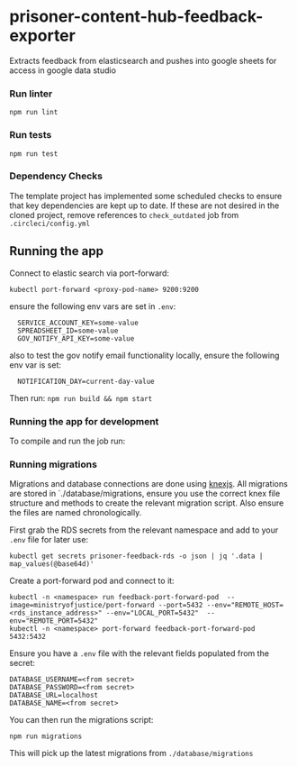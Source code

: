 # prisoner-content-hub-feedback-exporter

Extracts feedback from elasticsearch and pushes into google sheets for access in google data studio

### Run linter

`npm run lint`

### Run tests

`npm run test`

### Dependency Checks

The template project has implemented some scheduled checks to ensure that key dependencies are kept up to date.
If these are not desired in the cloned project, remove references to `check_outdated` job from `.circleci/config.yml`

## Running the app

Connect to elastic search via port-forward:

`kubectl port-forward <proxy-pod-name> 9200:9200`

ensure the following env vars are set in `.env`:

```
  SERVICE_ACCOUNT_KEY=some-value
  SPREADSHEET_ID=some-value
  GOV_NOTIFY_API_KEY=some-value
```

also to test the gov notify email functionality locally, ensure the following env var is set:

```
  NOTIFICATION_DAY=current-day-value
```

Then run:
`npm run build && npm start`

### Running the app for development

To compile and run the job run:

### Running migrations

Migrations and database connections are done using [knexjs](https://knexjs.org/). All migrations are stored in `./database/migrations, ensure you use the correct knex file structure and methods to create the relevant migration script. Also ensure the files are named chronologically.

First grab the RDS secrets from the relevant namespace and add to your `.env` file for later use:

`kubectl get secrets prisoner-feedback-rds -o json | jq '.data | map_values(@base64d)'`

Create a port-forward pod and connect to it:

```
kubectl -n <namespace> run feedback-port-forward-pod  --image=ministryofjustice/port-forward --port=5432 --env="REMOTE_HOST=<rds_instance_address>" --env="LOCAL_PORT=5432"  --env="REMOTE_PORT=5432"
kubectl -n <namespace> port-forward feedback-port-forward-pod 5432:5432
```

Ensure you have a `.env` file with the relevant fields populated from the secret:

```
DATABASE_USERNAME=<from secret>
DATABASE_PASSWORD=<from secret>
DATABASE_URL=localhost
DATABASE_NAME=<from secret>
```

You can then run the migrations script:

`npm run migrations`

This will pick up the latest migrations from `./database/migrations`
